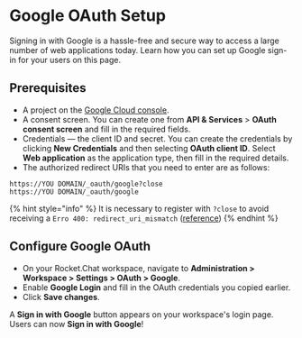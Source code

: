 # Google OAuth Setup

Signing in with Google is a hassle-free and secure way to access a large number of web applications today. Learn how you can set up Google sign-in for your users on this page.

## Prerequisites

* A project on the [Google Cloud console](https://console.cloud.google.com/).
* A consent screen. You can create one from **API & Services** > **OAuth consent screen** and fill in the required fields.
* Credentials — the client ID and secret. You can create the credentials by clicking **New Credentials** and then selecting **OAuth client ID**. Select **Web application** as the application type, then fill in the required details.
* The authorized redirect URIs that you need to enter are as follows:

```
https://YOU DOMAIN/_oauth/google?close
https://YOU DOMAIN/_oauth/google
```

{% hint style="info" %}
It is necessary to register with `?close` to avoid receiving a `Erro 400: redirect_uri_mismatch` ([reference](https://github.com/RocketChat/Rocket.Chat/issues/16919#issuecomment-601321898))
{% endhint %}

## Configure Google OAuth

* On your Rocket.Chat workspace, navigate to **Administration > Workspace > Settings > OAuth > Google**.
* Enable **Google Login** and fill in the OAuth credentials you copied earlier.
* Click **Save changes**.&#x20;

A **Sign in with Google** button appears on your workspace's login page. Users can now **Sign in with Google**!
